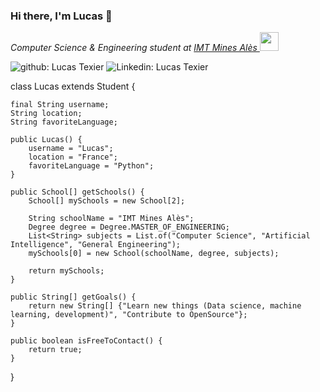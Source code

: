 ### Hi there, I'm Lucas 👋

<p><em>Computer Science & Engineering student at <a href="https://www.imt-mines-ales.fr/">IMT Mines Alès
</a><img src="https://media.giphy.com/media/WUlplcMpOCEmTGBtBW/giphy.gif" width="30"> 
</em></p>

![github: Lucas Texier](https://img.shields.io/badge/-Github-black?style=flat-square&logo=Github&logoColor=white&link=https://github.com/LucasTexier/LucasTexier/)
![Linkedin: Lucas Texier](https://img.shields.io/badge/-Lucas-blue?style=flat-square&logo=Linkedin&logoColor=white&link=https://www.linkedin.com/in/lucas-texier/)

class Lucas extends Student {
    
    final String username;
    String location;
    String favoriteLanguage;
    
    public Lucas() {
        username = "Lucas";
        location = "France";
        favoriteLanguage = "Python";
    }
    
    public School[] getSchools() {
        School[] mySchools = new School[2];
        
        String schoolName = "IMT Mines Alès";
        Degree degree = Degree.MASTER_OF_ENGINEERING;
        List<String> subjects = List.of("Computer Science", "Artificial Intelligence", "General Engineering");
        mySchools[0] = new School(schoolName, degree, subjects);
        
        return mySchools;
    }
    
    public String[] getGoals() {
        return new String[] {"Learn new things (Data science, machine learning, development)", "Contribute to OpenSource"};
    }
    
    public boolean isFreeToContact() {
        return true;
    }
}
